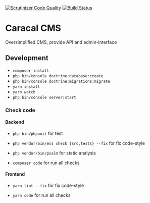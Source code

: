 [![Scrutinizer Code Quality](https://scrutinizer-ci.com/g/igorkamyshev/caracal-cms/badges/quality-score.png?b=master)](https://scrutinizer-ci.com/g/igorkamyshev/caracal-cms/?branch=master)
[![Build Status](https://travis-ci.org/igorkamyshev/caracal-cms.svg?branch=master)](https://travis-ci.org/igorkamyshev/caracal-cms)

# Caracal CMS

Oversimplified CMS, provide API and admin-interface

## Development

+ `composer install`
+ `php bin/console doctrine:database:create`
+ `php bin/console doctrine:migrations:migrate`
+ `yarn install`
+ `yarn watch`
+ `php bin/console server:start`

### Check code

#### Backend

+ `php bin/phpunit` for test
+ `php vendor/bin/ecs check {src,tests} --fix` for fix code-style
+ `php vendor/bin/psalm` for static analysis

+ `composer code` for run all checks

#### Frontend

+ `yarn lint --fix` for fix code-style

+ `yarn code` for run all checks